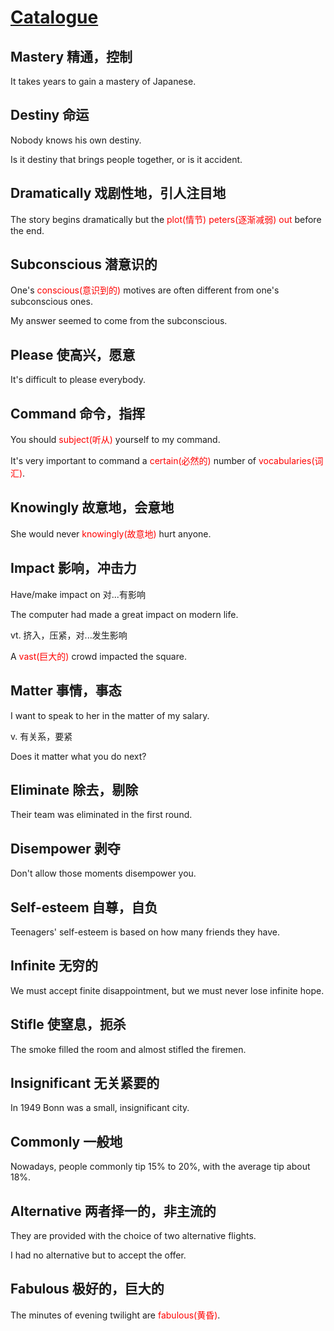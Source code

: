 # [Catalogue](/README.md)

## Mastery 精通，控制

It takes years to gain a mastery of Japanese.

## Destiny 命运

Nobody knows his own destiny.

Is it destiny that brings people together, or is it accident.

## Dramatically 戏剧性地，引人注目地

The story begins dramatically but the <font color = "red">plot(情节)</font> <font color = "red">peters(逐渐减弱) out</font> before the end.

## Subconscious 潜意识的

One's <font color = "red">conscious(意识到的)</font> motives are often different from one's subconscious ones.

My answer seemed to come from the subconscious.

## Please 使高兴，愿意

It's difficult to please everybody.

## Command 命令，指挥

You should <font color = "red">subject(听从)</font> yourself to my command.

It's very important to command a <font color = "red">certain(必然的)</font> number of <font color = "red">vocabularies(词汇)</font>.

## Knowingly 故意地，会意地

She would never <font color = "red">knowingly(故意地)</font> hurt anyone.

## Impact 影响，冲击力

Have/make impact on 对...有影响

The computer had made a great impact on modern life.

vt. 挤入，压紧，对...发生影响

A <font color = "red">vast(巨大的)</font> crowd impacted the square.

## Matter 事情，事态

I want to speak to her in the matter of my salary.

v. 有关系，要紧

Does it matter what you do next?

## Eliminate 除去，剔除

Their team was eliminated in the first round.

## Disempower 剥夺

Don't allow those moments disempower you.

## Self-esteem 自尊，自负

Teenagers' self-esteem is based on how many friends they have.

## Infinite 无穷的

We must accept finite disappointment, but we must never lose infinite hope.

## Stifle 使窒息，扼杀

The smoke filled the room and almost stifled the firemen.

## Insignificant 无关紧要的

In 1949 Bonn was a small, insignificant city.

## Commonly 一般地

Nowadays, people commonly tip 15% to 20%, with the average tip about 18%.

## Alternative 两者择一的，非主流的

They are provided with the choice of two alternative flights.

I had no alternative but to accept the offer.

## Fabulous 极好的，巨大的

The minutes of evening twilight are <font color = "red">fabulous(黄昏)</font>.
